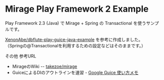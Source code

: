 # Mirage Play Framework 2 Example

Play Framework 2.3 (Java) で Mirage + Spring の Transactional を使うサンプルです。  

[XenonAbe/dbflute-play-guice-java-example](https://github.com/XenonAbe/dbflute-play-guice-java-example/blob/master/build.sbt) を参考に作成しました。  
（Springの@Transactionalを利用するための設定などはそのままです。）

その他 参考URL
* MirageのWiki -- [takezoe/mirage](https://github.com/takezoe/mirage/wiki)
* GuiceによるDIのアウトラインを速習 - [Google Guice 使い方メモ](http://qiita.com/opengl-8080/items/6fb69cd2493e149cac3a) 
